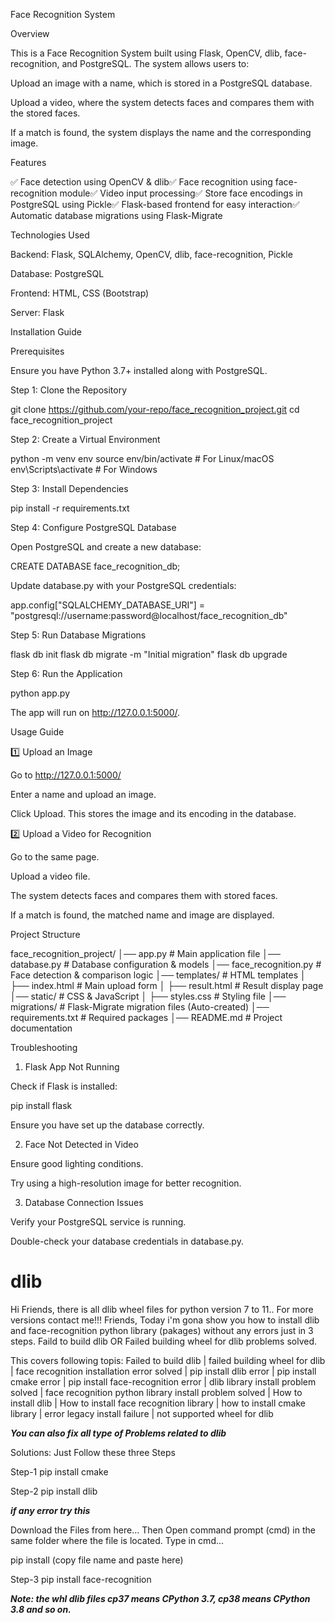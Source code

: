 Face Recognition System

Overview

This is a Face Recognition System built using Flask, OpenCV, dlib, face-recognition, and PostgreSQL. The system allows users to:

Upload an image with a name, which is stored in a PostgreSQL database.

Upload a video, where the system detects faces and compares them with the stored faces.

If a match is found, the system displays the name and the corresponding image.

Features

✅ Face detection using OpenCV & dlib✅ Face recognition using face-recognition module✅ Video input processing✅ Store face encodings in PostgreSQL using Pickle✅ Flask-based frontend for easy interaction✅ Automatic database migrations using Flask-Migrate

Technologies Used

Backend: Flask, SQLAlchemy, OpenCV, dlib, face-recognition, Pickle

Database: PostgreSQL

Frontend: HTML, CSS (Bootstrap)

Server: Flask

Installation Guide

Prerequisites

Ensure you have Python 3.7+ installed along with PostgreSQL.

Step 1: Clone the Repository

git clone https://github.com/your-repo/face_recognition_project.git
cd face_recognition_project

Step 2: Create a Virtual Environment

python -m venv env
source env/bin/activate  # For Linux/macOS
env\Scripts\activate    # For Windows

Step 3: Install Dependencies

pip install -r requirements.txt

Step 4: Configure PostgreSQL Database

Open PostgreSQL and create a new database:

CREATE DATABASE face_recognition_db;

Update database.py with your PostgreSQL credentials:

app.config["SQLALCHEMY_DATABASE_URI"] = "postgresql://username:password@localhost/face_recognition_db"

Step 5: Run Database Migrations

flask db init
flask db migrate -m "Initial migration"
flask db upgrade

Step 6: Run the Application

python app.py

The app will run on http://127.0.0.1:5000/.

Usage Guide

1️⃣ Upload an Image

Go to http://127.0.0.1:5000/

Enter a name and upload an image.

Click Upload. This stores the image and its encoding in the database.

2️⃣ Upload a Video for Recognition

Go to the same page.

Upload a video file.

The system detects faces and compares them with stored faces.

If a match is found, the matched name and image are displayed.

Project Structure

face_recognition_project/
│── app.py              # Main application file
│── database.py         # Database configuration & models
│── face_recognition.py # Face detection & comparison logic
│── templates/          # HTML templates
│   ├── index.html      # Main upload form
│   ├── result.html     # Result display page
│── static/             # CSS & JavaScript
│   ├── styles.css      # Styling file
│── migrations/         # Flask-Migrate migration files (Auto-created)
│── requirements.txt    # Required packages
│── README.md           # Project documentation

Troubleshooting

1. Flask App Not Running

Check if Flask is installed:

pip install flask

Ensure you have set up the database correctly.

2. Face Not Detected in Video

Ensure good lighting conditions.

Try using a high-resolution image for better recognition.

3. Database Connection Issues

Verify your PostgreSQL service is running.

Double-check your database credentials in database.py.




# dlib
Hi Friends, there is all dlib wheel files for python version 7 to 11.. For more versions contact me!!!
Friends, Today i'm gona show you how to install dlib and face-recognition python library (pakages) without any errors just in 3 steps. Faild to build dlib OR Failed building wheel for dlib problems solved.

This covers following topis:
Failed to build dlib | failed building wheel for dlib | face recognition installation error solved | pip install dlib error | pip install cmake error | pip install face-recognition error | dlib library install problem solved | face recognition python library install problem solved | How to install dlib | How to install face recognition library | how to install cmake library | error legacy install failure | not supported wheel for dlib

***You can also fix all type of Problems related to dlib***

Solutions: Just Follow these three Steps

Step-1
pip install cmake

Step-2 
pip install  dlib

***if any error try this***

Download the Files from here... Then Open command prompt (cmd) in the same folder where the file is located. Type in cmd...

pip install (copy file name and paste here) 

Step-3 
pip install face-recognition

***Note: the whl dlib files cp37 means CPython 3.7,  cp38 means CPython 3.8 and so on.***
